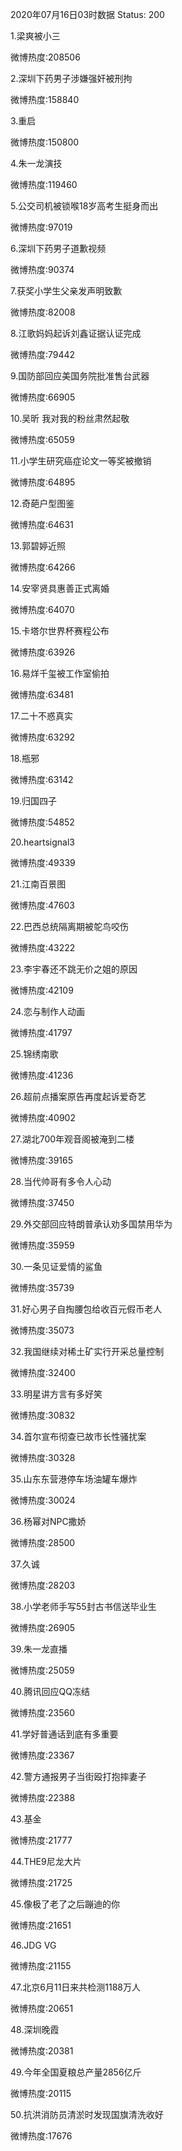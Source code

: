 2020年07月16日03时数据
Status: 200

1.梁爽被小三

微博热度:208506

2.深圳下药男子涉嫌强奸被刑拘

微博热度:158840

3.重启

微博热度:150800

4.朱一龙演技

微博热度:119460

5.公交司机被锁喉18岁高考生挺身而出

微博热度:97019

6.深圳下药男子道歉视频

微博热度:90374

7.获奖小学生父亲发声明致歉

微博热度:82008

8.江歌妈妈起诉刘鑫证据认证完成

微博热度:79442

9.国防部回应美国务院批准售台武器

微博热度:66905

10.吴昕 我对我的粉丝肃然起敬

微博热度:65059

11.小学生研究癌症论文一等奖被撤销

微博热度:64895

12.奇葩户型图鉴

微博热度:64631

13.郭碧婷近照

微博热度:64266

14.安宰贤具惠善正式离婚

微博热度:64070

15.卡塔尔世界杯赛程公布

微博热度:63926

16.易烊千玺被工作室偷拍

微博热度:63481

17.二十不惑真实

微博热度:63292

18.瓶邪

微博热度:63142

19.归国四子

微博热度:54852

20.heartsignal3

微博热度:49339

21.江南百景图

微博热度:47603

22.巴西总统隔离期被鸵鸟咬伤

微博热度:43222

23.李宇春还不跳无价之姐的原因

微博热度:42109

24.恋与制作人动画

微博热度:41797

25.锦绣南歌

微博热度:41236

26.超前点播案原告再度起诉爱奇艺

微博热度:40902

27.湖北700年观音阁被淹到二楼

微博热度:39165

28.当代帅哥有多令人心动

微博热度:37450

29.外交部回应特朗普承认劝多国禁用华为

微博热度:35959

30.一条见证爱情的鲨鱼

微博热度:35739

31.好心男子自掏腰包给收百元假币老人

微博热度:35073

32.我国继续对稀土矿实行开采总量控制

微博热度:32400

33.明星讲方言有多好笑

微博热度:30832

34.首尔宣布彻查已故市长性骚扰案

微博热度:30328

35.山东东营港停车场油罐车爆炸

微博热度:30024

36.杨幂对NPC撒娇

微博热度:28500

37.久诚

微博热度:28203

38.小学老师手写55封古书信送毕业生

微博热度:26905

39.朱一龙直播

微博热度:25059

40.腾讯回应QQ冻结

微博热度:23560

41.学好普通话到底有多重要

微博热度:23367

42.警方通报男子当街殴打抱摔妻子

微博热度:22388

43.基金

微博热度:21777

44.THE9尼龙大片

微博热度:21725

45.像极了老了之后蹦迪的你

微博热度:21651

46.JDG VG

微博热度:21155

47.北京6月11日来共检测1188万人

微博热度:20651

48.深圳晚霞

微博热度:20381

49.今年全国夏粮总产量2856亿斤

微博热度:20115

50.抗洪消防员清淤时发现国旗清洗收好

微博热度:17676

